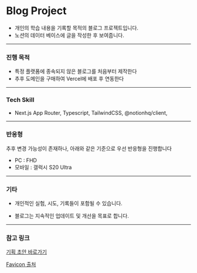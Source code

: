# Blog Project

- 개인의 학습 내용을 기록할 목적의 블로그 프로젝트입니다.
- 노션의 데이터 베이스에 글을 작성한 후 보여줍니다.

---

### 진행 목적

- 특정 플랫폼에 종속되지 않은 블로그를 처음부터 제작한다
- 추후 도메인을 구매하여 Vercel에 배포 후 연동한다

---

### Tech Skill

- Next.js App Router, Typescript, TailwindCSS, @notionhq/client, 

---

### 반응형

추후 변경 가능성이 존재하나, 아래와 같은 기준으로 우선 반응형을 진행합니다

- PC : FHD
- 모바일 : 갤럭시 S20 Ultra

---

### 기타

- 개인적인 실험, 시도, 기록들이 포함될 수 있습니다.

- 블로그는 지속적인 업데이트 및 개선을 목표로 합니다.

---

### 참고 링크

[기획 초안 바로가기](https://precious-hyssop-b3b.notion.site/BlogProject-24150042c170809a8ac0cfe620c73378?pvs=74)

[Favicon 출처](https://www.flaticon.com/free-icon/book_5832412?term=book&page=1&position=81&origin=search&related_id=5832412)
